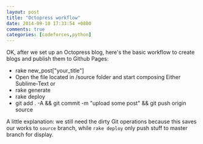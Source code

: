 ```yaml
---
layout: post
title: "Octopress workflow"
date: 2014-09-10 17:33:54 +0800
comments: true
categories: [codeforces,python]
---
```

OK, after we set up an Octopress blog, here's the basic workflow to create blogs and publish them to Github Pages:

* rake new_post["your_title"]
* Open the file located in /source folder and start composing
Either Sublime-Text or 
* rake generate
* rake deploy
* git add . -A && git commit -m "upload some post" && git push origin source

A little explanation: we still need the dirty Git operations because this saves our works to ```source``` branch, while ```rake deploy``` only push stuff to master branch for display.